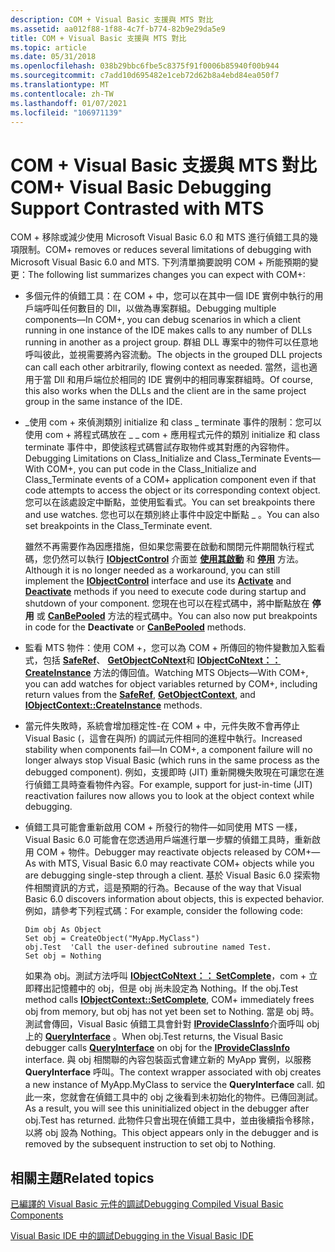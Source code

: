 ```yaml
---
description: COM + Visual Basic 支援與 MTS 對比
ms.assetid: aa012f88-1f88-4c7f-b774-82b9e29da5e9
title: COM + Visual Basic 支援與 MTS 對比
ms.topic: article
ms.date: 05/31/2018
ms.openlocfilehash: 038b29bbc6fbe5c8375f91f0006b85940f00b944
ms.sourcegitcommit: c7add10d695482e1ceb72d62b8a4ebd84ea050f7
ms.translationtype: MT
ms.contentlocale: zh-TW
ms.lasthandoff: 01/07/2021
ms.locfileid: "106971139"
---
```

# <a name="com-visual-basic-debugging-support-contrasted-with-mts"></a><span data-ttu-id="d31a1-103">COM + Visual Basic 支援與 MTS 對比</span><span class="sxs-lookup"><span data-stu-id="d31a1-103">COM+ Visual Basic Debugging Support Contrasted with MTS</span></span>

<span data-ttu-id="d31a1-104">COM + 移除或減少使用 Microsoft Visual Basic 6.0 和 MTS 進行偵錯工具的幾項限制。</span><span class="sxs-lookup"><span data-stu-id="d31a1-104">COM+ removes or reduces several limitations of debugging with Microsoft Visual Basic 6.0 and MTS.</span></span> <span data-ttu-id="d31a1-105">下列清單摘要說明 COM + 所能預期的變更：</span><span class="sxs-lookup"><span data-stu-id="d31a1-105">The following list summarizes changes you can expect with COM+:</span></span>

-   <span data-ttu-id="d31a1-106">多個元件的偵錯工具：在 COM + 中，您可以在其中一個 IDE 實例中執行的用戶端呼叫任何數目的 Dll，以做為專案群組。</span><span class="sxs-lookup"><span data-stu-id="d31a1-106">Debugging multiple components—In COM+, you can debug scenarios in which a client running in one instance of the IDE makes calls to any number of DLLs running in another as a project group.</span></span> <span data-ttu-id="d31a1-107">群組 DLL 專案中的物件可以任意地呼叫彼此，並視需要將內容流動。</span><span class="sxs-lookup"><span data-stu-id="d31a1-107">The objects in the grouped DLL projects can call each other arbitrarily, flowing context as needed.</span></span> <span data-ttu-id="d31a1-108">當然，這也適用于當 Dll 和用戶端位於相同的 IDE 實例中的相同專案群組時。</span><span class="sxs-lookup"><span data-stu-id="d31a1-108">Of course, this also works when the DLLs and the client are in the same project group in the same instance of the IDE.</span></span>

-   <span data-ttu-id="d31a1-109">\_使用 com + 來偵測類別 initialize 和 class \_ terminate 事件的限制：您可以使用 com + 將程式碼放在 \_ \_ com + 應用程式元件的類別 initialize 和 class terminate 事件中，即使該程式碼嘗試存取物件或其對應的內容物件。</span><span class="sxs-lookup"><span data-stu-id="d31a1-109">Debugging Limitations on Class\_Initialize and Class\_Terminate Events—With COM+, you can put code in the Class\_Initialize and Class\_Terminate events of a COM+ application component even if that code attempts to access the object or its corresponding context object.</span></span> <span data-ttu-id="d31a1-110">您可以在該處設定中斷點，並使用監看式。</span><span class="sxs-lookup"><span data-stu-id="d31a1-110">You can set breakpoints there and use watches.</span></span> <span data-ttu-id="d31a1-111">您也可以在類別終止事件中設定中斷點 \_ 。</span><span class="sxs-lookup"><span data-stu-id="d31a1-111">You can also set breakpoints in the Class\_Terminate event.</span></span>

    <span data-ttu-id="d31a1-112">雖然不再需要作為因應措施，但如果您需要在啟動和關閉元件期間執行程式碼，您仍然可以執行 [**IObjectControl**](/windows/desktop/api/ComSvcs/nn-comsvcs-iobjectcontrol) 介面並 [**使用其啟動**](/windows/desktop/api/ComSvcs/nf-comsvcs-iobjectcontrol-activate) 和 [**停用**](/windows/desktop/api/ComSvcs/nf-comsvcs-iobjectcontrol-deactivate) 方法。</span><span class="sxs-lookup"><span data-stu-id="d31a1-112">Although it is no longer needed as a workaround, you can still implement the [**IObjectControl**](/windows/desktop/api/ComSvcs/nn-comsvcs-iobjectcontrol) interface and use its [**Activate**](/windows/desktop/api/ComSvcs/nf-comsvcs-iobjectcontrol-activate) and [**Deactivate**](/windows/desktop/api/ComSvcs/nf-comsvcs-iobjectcontrol-deactivate) methods if you need to execute code during startup and shutdown of your component.</span></span> <span data-ttu-id="d31a1-113">您現在也可以在程式碼中，將中斷點放在 **停用** 或 [**CanBePooled**](/windows/desktop/api/ComSvcs/nf-comsvcs-iobjectcontrol-canbepooled) 方法的程式碼中。</span><span class="sxs-lookup"><span data-stu-id="d31a1-113">You can also now put breakpoints in code for the **Deactivate** or [**CanBePooled**](/windows/desktop/api/ComSvcs/nf-comsvcs-iobjectcontrol-canbepooled) methods.</span></span>

-   <span data-ttu-id="d31a1-114">監看 MTS 物件：使用 COM +，您可以為 COM + 所傳回的物件變數加入監看式，包括 [**SafeRef**](/windows/desktop/api/ComSvcs/nf-comsvcs-saferef)、 [**GetObjectCoNtext**](/windows/desktop/api/ComSvcs/nf-comsvcs-getobjectcontext)和 [**IObjectCoNtext：： CreateInstance**](/windows/desktop/api/ComSvcs/nf-comsvcs-iobjectcontext-createinstance) 方法的傳回值。</span><span class="sxs-lookup"><span data-stu-id="d31a1-114">Watching MTS Objects—With COM+, you can add watches for object variables returned by COM+, including return values from the [**SafeRef**](/windows/desktop/api/ComSvcs/nf-comsvcs-saferef), [**GetObjectContext**](/windows/desktop/api/ComSvcs/nf-comsvcs-getobjectcontext), and [**IObjectContext::CreateInstance**](/windows/desktop/api/ComSvcs/nf-comsvcs-iobjectcontext-createinstance) methods.</span></span>

-   <span data-ttu-id="d31a1-115">當元件失敗時，系統會增加穩定性-在 COM + 中，元件失敗不會再停止 Visual Basic (，這會在與所) 的調試元件相同的進程中執行。</span><span class="sxs-lookup"><span data-stu-id="d31a1-115">Increased stability when components fail—In COM+, a component failure will no longer always stop Visual Basic (which runs in the same process as the debugged component).</span></span> <span data-ttu-id="d31a1-116">例如，支援即時 (JIT) 重新開機失敗現在可讓您在進行偵錯工具時查看物件內容。</span><span class="sxs-lookup"><span data-stu-id="d31a1-116">For example, support for just-in-time (JIT) reactivation failures now allows you to look at the object context while debugging.</span></span>

-   <span data-ttu-id="d31a1-117">偵錯工具可能會重新啟用 COM + 所發行的物件—如同使用 MTS 一樣，Visual Basic 6.0 可能會在您透過用戶端進行單一步驟的偵錯工具時，重新啟用 COM + 物件。</span><span class="sxs-lookup"><span data-stu-id="d31a1-117">Debugger may reactivate objects released by COM+—As with MTS, Visual Basic 6.0 may reactivate COM+ objects while you are debugging single-step through a client.</span></span> <span data-ttu-id="d31a1-118">基於 Visual Basic 6.0 探索物件相關資訊的方式，這是預期的行為。</span><span class="sxs-lookup"><span data-stu-id="d31a1-118">Because of the way that Visual Basic 6.0 discovers information about objects, this is expected behavior.</span></span> <span data-ttu-id="d31a1-119">例如，請參考下列程式碼：</span><span class="sxs-lookup"><span data-stu-id="d31a1-119">For example, consider the following code:</span></span>

    ``` syntax
    Dim obj As Object
    Set obj = CreateObject("MyApp.MyClass")
    obj.Test  'Call the user-defined subroutine named Test.
    Set obj = Nothing
    ```

    <span data-ttu-id="d31a1-120">如果為 obj。測試方法呼叫 [**IObjectCoNtext：： SetComplete**](/windows/desktop/api/ComSvcs/nf-comsvcs-iobjectcontext-setcomplete)，com + 立即釋出記憶體中的 obj，但是 obj 尚未設定為 Nothing。</span><span class="sxs-lookup"><span data-stu-id="d31a1-120">If the obj.Test method calls [**IObjectContext::SetComplete**](/windows/desktop/api/ComSvcs/nf-comsvcs-iobjectcontext-setcomplete), COM+ immediately frees obj from memory, but obj has not yet been set to Nothing.</span></span> <span data-ttu-id="d31a1-121">當是 obj 時。測試會傳回，Visual Basic 偵錯工具會針對 [**IProvideClassInfo**](/windows/desktop/api/ocidl/nn-ocidl-iprovideclassinfo)介面呼叫 obj 上的 [**QueryInterface**](/windows/desktop/api/unknwn/nf-unknwn-iunknown-queryinterface(q)) 。</span><span class="sxs-lookup"><span data-stu-id="d31a1-121">When obj.Test returns, the Visual Basic debugger calls [**QueryInterface**](/windows/desktop/api/unknwn/nf-unknwn-iunknown-queryinterface(q)) on obj for the [**IProvideClassInfo**](/windows/desktop/api/ocidl/nn-ocidl-iprovideclassinfo) interface.</span></span> <span data-ttu-id="d31a1-122">與 obj 相關聯的內容包裝函式會建立新的 MyApp 實例，以服務 **QueryInterface** 呼叫。</span><span class="sxs-lookup"><span data-stu-id="d31a1-122">The context wrapper associated with obj creates a new instance of MyApp.MyClass to service the **QueryInterface** call.</span></span> <span data-ttu-id="d31a1-123">如此一來，您就會在偵錯工具中的 obj 之後看到未初始化的物件。已傳回測試。</span><span class="sxs-lookup"><span data-stu-id="d31a1-123">As a result, you will see this uninitialized object in the debugger after obj.Test has returned.</span></span> <span data-ttu-id="d31a1-124">此物件只會出現在偵錯工具中，並由後續指令移除，以將 obj 設為 Nothing。</span><span class="sxs-lookup"><span data-stu-id="d31a1-124">This object appears only in the debugger and is removed by the subsequent instruction to set obj to Nothing.</span></span>

## <a name="related-topics"></a><span data-ttu-id="d31a1-125">相關主題</span><span class="sxs-lookup"><span data-stu-id="d31a1-125">Related topics</span></span>

<dl> <dt>

[<span data-ttu-id="d31a1-126">已編譯的 Visual Basic 元件的調試</span><span class="sxs-lookup"><span data-stu-id="d31a1-126">Debugging Compiled Visual Basic Components</span></span>](debugging-compiled-visual-basic-components.md)
</dt> <dt>

[<span data-ttu-id="d31a1-127">Visual Basic IDE 中的調試</span><span class="sxs-lookup"><span data-stu-id="d31a1-127">Debugging in the Visual Basic IDE</span></span>](debugging-in-the-visual-basic-ide.md)
</dt> </dl>

 

 
